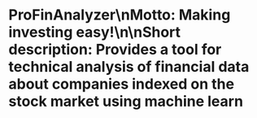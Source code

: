 # ProFinAnalyzer\n**Motto:** Making investing easy!\n\n**Short description:** Provides a tool for technical analysis of financial data about companies indexed on the stock market using machine learn
